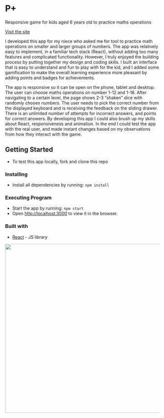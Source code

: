 # P+
Responsive game for kids aged 6 years old to practice maths operations

[Visit the site](http://game-for-pola.herokuapp.com/)

I developed this app for my niece who asked me for tool to practice math operations on smaller and larger groups of numbers. The app was relatively easy to implement, in a familiar tech stack (React), without adding too many features and complicated functionality. However, I truly enjoyed the building process by putting together my design and coding skills. I built an interface that is easy to understand and fun to play with for the kid, and I added some gamification to make the overall learning experience more pleasant by adding points and badges for achievements.

The app is responsive so it can be open on the phone, tablet and desktop. The user can choose maths operations on number 1-12 and 1-18. After navigating to a certain level, the page shows 2-3 “shaken” dice with randomly chosen numbers. The user needs to pick the correct number from the displayed keyboard and is receiving the feedback on the sliding drawer. There is an unlimited number of attempts for incorrect answers, and points for correct answers. By developing this app I could also brush up my skills about React, responsiveness and animation. In the end I could test the app with the real user, and made instant changes based on my observations from how they interact with the game. 

## Getting Started
- To test this app locally, fork and clone this repo 

### Installing
- Install all dependencies by running: `npm install`

### Executing Program
- Start the app by running: `npm start`  
- Open [http://localhost:3000](http://localhost:3000) to view it in the browser.

### Built with

- [React](https://reactjs.org/) - JS library

<img src="./P+2.gif" width="550" />



